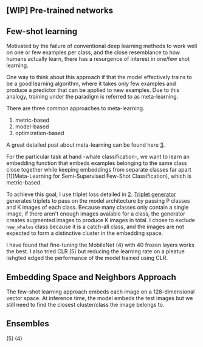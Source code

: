 
[WIP]
Pre-trained networks
-----------------



Few-shot learning
-----------------
Motivated by the failure of conventional deep learning methods to work well on one or few examples per class, and the
close resemblance to how humans actually learn, there has a resurgence of interest in one/few shot learning.

One way to think about this approach if that the model effectively trains to be a good learning algorithm, where it takes
only few examples and produce a predictor that can be applied to new examples. Due to this analogy, training under the
paradigm is referred to as meta-learning.

There are three common approaches to meta-learning.

1) metric-based
2) model-based
3) optimization-based

A great detailed post about meta-learning can be found here [3](https://lilianweng.github.io/lil-log/2018/11/30/meta-learning.html).

For the particular task at hand -whale classification-, we want to learn an embedding function that embeds examples
belonging to the same class close together while keeping embeddings from separate classes far apart [1](Meta-Learning for Semi-Supervised Few-Shot Classification), which is metric-based.

To achieve
this goal, I use triplet loss detailed in [2](https://arxiv.org/abs/1703.07737). [Triplet generator](https://github.com/dzorlu/humpback_whales/blob/master/data/triplet_generator.py) generates triplets to pass on the
model architecture by passing P classes and K images of each class. Because many classes only contain a single image,
if there aren't enough images avaiable for a class, the generator creates augmented images to produce K images in total.
I chose to exclude `new_whales` class because it is a catch-all class, and the images are not expected to form a
distinctive cluster in the embedding space.

I have found that fine-tuning the MobileNet (4) with 40 frozen layers works the best. I also tried CLR (5) but reducing
the learning rate on a pleatue lishgted edged the performance of the model trained using CLR.

Embedding Space and Neighbors Approach
--------------------------------------
The few-shot learning approach embeds each image on a 128-dimensional vector space. At inference time, the model embeds
the test images but we still need to find the closest cluster/class the image belongs to.




Ensembles
---------





(5)
(4)
 
